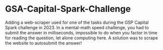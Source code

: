 # GSA-Capital-Spark-Challenge
Adding a web-scraper used for one of the tasks during the GSP Capital Spark challenge in 2023. In a mental-math speed challenge, you had to submit the answer in milliseconds, impossible to do when you factor in time for reading the question, let alone computing here. A solution was to scrape the website to autosubmit the answer!
